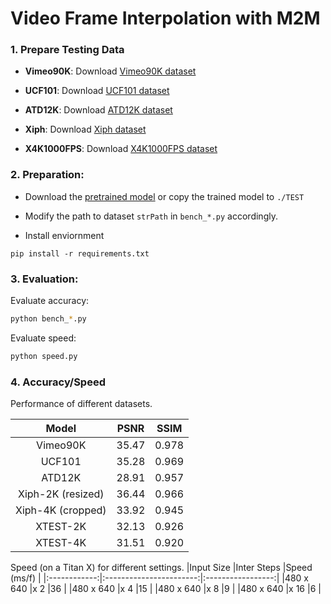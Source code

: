 # Video Frame Interpolation with M2M

### 1. Prepare Testing Data

- **Vimeo90K**: Download [Vimeo90K dataset](http://toflow.csail.mit.edu/) 

- **UCF101**: Download [UCF101 dataset](https://liuziwei7.github.io/projects/VoxelFlow) 

- **ATD12K**: Download [ATD12K dataset](https://drive.google.com/file/d/1XBDuiEgdd6c0S4OXLF4QvgSn_XNPwc-g/view) 

- **Xiph**: Download [Xiph dataset](https://github.com/sniklaus/softmax-splatting/blob/master/benchmark.py) 

- **X4K1000FPS**: Download [X4K1000FPS dataset](https://www.dropbox.com/sh/duisote638etlv2/AABJw5Vygk94AWjGM4Se0Goza?dl=0) 


### 2. Preparation:
- Download the [pretrained model](https://drive.google.com/file/d/1dO-ArTLJ4cMZuN6dttIFFMLtp4I2LnSG/view?usp=sharing) or copy the trained model to `./TEST`

- Modify the path to dataset `strPath` in `bench_*.py` accordingly.


- Install enviornment
```
pip install -r requirements.txt
```

### 3. Evaluation:

Evaluate accuracy: 
```bash
python bench_*.py
```

Evaluate speed: 
```bash
python speed.py
```

### 4. Accuracy/Speed 

Performance of different datasets.

|Model         |PSNR                    |SSIM|
|:------------:|:-----------------:|:----------:|
|Vimeo90K     |35.47               |0.978       |
|UCF101       |35.28               |0.969       |
|ATD12K       |28.91               |0.957       |
|Xiph-2K (resized)  |36.44         |0.966       |
|Xiph-4K (cropped)  |33.92         |0.945       |
|XTEST-2K     |32.13               |0.926       |
|XTEST-4K     |31.51               |0.920       |



Speed (on a Titan X) for different settings.
|Input Size         |Inter Steps                    |Speed (ms/f) |
|:------------:|:-----------------------:|:-----------------:|
|480 x 640     |x 2                   |36       |
|480 x 640     |x 4                   |15       |
|480 x 640     |x 8                   |9       |
|480 x 640     |x 16                   |6       |
